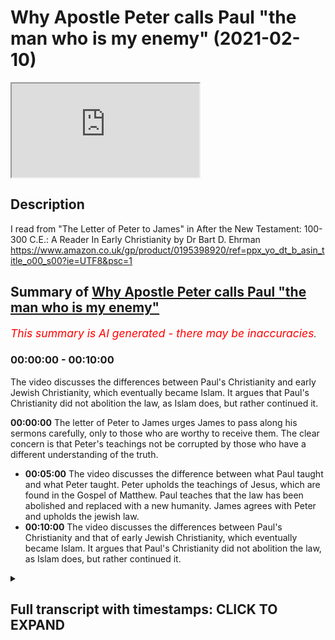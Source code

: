 # Why Apostle Peter calls Paul "the man who is my enemy" (2021-02-10)

<iframe loading='lazy' src='https://www.youtube.com/embed/q2YreJXbbaM'></iframe>

## Description

I read from "The Letter of Peter to James" in After the New Testament: 100-300 C.E.: A Reader In Early Christianity by Dr Bart D. Ehrman https://www.amazon.co.uk/gp/product/0195398920/ref=ppx_yo_dt_b_asin_title_o00_s00?ie=UTF8&psc=1

## Summary of [Why Apostle Peter calls Paul "the man who is my enemy"](https://www.youtube.com/watch?v=q2YreJXbbaM)


*<span style="color:red; font-size:125%">This summary is AI generated - there may be inaccuracies</span>. [](/)*

### <a onclick="modifyYTiframeseektime('0')">00:00:00</a> - <a onclick="modifyYTiframeseektime('600')">00:10:00</a>

The video discusses the differences between Paul's Christianity and early Jewish Christianity, which eventually became Islam. It argues that Paul's Christianity did not abolition the law, as Islam does, but rather continued it.

**<a onclick="modifyYTiframeseektime('0')">00:00:00</a>** The letter of Peter to James urges James to pass along his sermons carefully, only to those who are worthy to receive them. The clear concern is that Peter's teachings not be corrupted by those who have a different understanding of the truth.
* **<a onclick="modifyYTiframeseektime('300')">00:05:00</a>** The video discusses the difference between what Paul taught and what Peter taught. Peter upholds the teachings of Jesus, which are found in the Gospel of Matthew. Paul teaches that the law has been abolished and replaced with a new humanity. James agrees with Peter and upholds the jewish law.
* **<a onclick="modifyYTiframeseektime('600')">00:10:00</a>** The video discusses the differences between Paul's Christianity and that of early Jewish Christianity, which eventually became Islam. It argues that Paul's Christianity did not abolition the law, as Islam does, but rather continued it.

<details><summary><h2>Full transcript with timestamps: CLICK TO EXPAND</h2></summary>

<a onclick="modifyYTiframeseektime('1')">0:00:01</a> i haven't been to a book shop for months but 
thankfully i do still get books sent to me from    
<a onclick="modifyYTiframeseektime('7')">0:00:07</a> amazon and this tome arrived today in the post 
it's called " After the New Testament : A Reader    
<a onclick="modifyYTiframeseektime('15')">0:00:15</a> in Early Christianity " 100 to 300 C.E (common era) 
A.D by Bart Ehrman . and this is published by Oxford    
<a onclick="modifyYTiframeseektime('25')">0:00:25</a> university press and i said right it's a little 
gem this actually . and it says on the back cover :   
<a onclick="modifyYTiframeseektime('32')">0:00:32</a> revealing the rich diversity of the early 
christian movement . this book brings together    
<a onclick="modifyYTiframeseektime('37')">0:00:37</a> an extensive collection of texts from the 
second and third centuries both orthodox    
<a onclick="modifyYTiframeseektime('43')">0:00:43</a> and heterodox (in inverted commas) selections 
include the writings of the apostolic fathers ,  
<a onclick="modifyYTiframeseektime('49')">0:00:49</a> the writings of Nag Hammadi , the early 
pseudopigrapha , martyrologies , anti-jewish  
<a onclick="modifyYTiframeseektime('55')">0:00:55</a> tract dates , hysteriologies , canon list church 
orders , liturgical texts and theological treaties .  
<a onclick="modifyYTiframeseektime('62')">0:01:02</a> featuring large textual excerpts , entire documents 
wherever possible , concise introductions and lucid    
<a onclick="modifyYTiframeseektime('69')">0:01:09</a> up-to-date translations . this is ideal for courses 
in early christianity , christian origins and early    
<a onclick="modifyYTiframeseektime('76')">0:01:16</a> church history . and indeed it's got some rave 
reviews from academics on the back and  
<a onclick="modifyYTiframeseektime('85')">0:01:25</a> looking through this i just wanted to share with 
you some of the letters written by  
<a onclick="modifyYTiframeseektime('91')">0:01:31</a> so-called jewish christians and these are not 
people who followed the apostle paul but continued    
<a onclick="modifyYTiframeseektime('97')">0:01:37</a> to obey the jewish law to all intents and purposes 
they were jews who accepted jesus as the messiah ,  
<a onclick="modifyYTiframeseektime('102')">0:01:42</a> as a human messiah and as a prophet . one 
of the texts is the gospel of the ebionites    
<a onclick="modifyYTiframeseektime('109')">0:01:49</a> which i'm not going to read today but because 
i want to look at a letter i wasn't really  
<a onclick="modifyYTiframeseektime('115')">0:01:55</a> familiar with it's called " the letter of Peter to 
James and its reception " and i'll just read to you    
<a onclick="modifyYTiframeseektime('122')">0:02:02</a> what Bart Ehrman has to say about it 
and then i'll read a couple of extracts    
<a onclick="modifyYTiframeseektime('127')">0:02:07</a> from the letter because it's really really 
interesting . if you're interested in the    
<a onclick="modifyYTiframeseektime('132')">0:02:12</a> great diversity of doctrine and faith in early 
christianities to such a degree that you could    
<a onclick="modifyYTiframeseektime('137')">0:02:17</a> even speak of early christianities plural . people 
have very very different beliefs about the law ,  
<a onclick="modifyYTiframeseektime('144')">0:02:24</a> about Jesus , about god or even if there was 
one god , maybe more there's more than one god    
<a onclick="modifyYTiframeseektime('148')">0:02:28</a> anyway that's a different subject .
in the letter of Peter to James  
<a onclick="modifyYTiframeseektime('155')">0:02:35</a> this introduction is by Bart Ehrman he says : the 
letter of Peter to James is one of a number of    
<a onclick="modifyYTiframeseektime('159')">0:02:39</a> early christian writings produced in the name of 
Jesus disciple Simon Peter . it does not survive    
<a onclick="modifyYTiframeseektime('167')">0:02:47</a> as an independently a transmitted letter but 
only as the preface to the homilies of clement    
<a onclick="modifyYTiframeseektime('174')">0:02:54</a> a collection of stories and sermons by clement of 
Rome . the account of its reception    
<a onclick="modifyYTiframeseektime('181')">0:03:01</a> by James (that's the brother of Jesus and leader 
of the church in Jerusalem) is also part of this    
<a onclick="modifyYTiframeseektime('187')">0:03:07</a> preface . the date of the composition of these works 
is difficult to determine but they are probably to    
<a onclick="modifyYTiframeseektime('193')">0:03:13</a> be situated in the early 3rd century . the letter of 
Peter urges James to pass along the accompanying    
<a onclick="modifyYTiframeseektime('201')">0:03:21</a> sermons carefully and only to those who are 
worthy to receive them . the clear concern is    
<a onclick="modifyYTiframeseektime('208')">0:03:28</a> that Peter's teachings not be corrupted by those 
who have a different understanding of the truth .  
<a onclick="modifyYTiframeseektime('214')">0:03:34</a> both the letter and the reception are jewish 
christian writings as seen in their emphasis on    
<a onclick="modifyYTiframeseektime('221')">0:03:41</a> emulating the actions of Moses on keeping the 
law and on opposition to the person Peter calls    
<a onclick="modifyYTiframeseektime('229')">0:03:49</a> the man who is my enemy commonly understood 
to be none other than the apostle Paul .  
<a onclick="modifyYTiframeseektime('236')">0:03:56</a> who taught that salvation comes 
to all people jew and gentile    
<a onclick="modifyYTiframeseektime('240')">0:04:00</a> apart from following the law of moses and 
who urged gentiles not to be circumcised .  
<a onclick="modifyYTiframeseektime('247')">0:04:07</a> you see in the letter of galatians he talks 
about that : Paul's notion stood in sharp contrast    
<a onclick="modifyYTiframeseektime('253')">0:04:13</a> to the views of jewish christians like 
the ebionites as seen here for example    
<a onclick="modifyYTiframeseektime('258')">0:04:18</a> in the insistence by James the brother of Jesus 
himself that only one who has been circumcised is    
<a onclick="modifyYTiframeseektime('266')">0:04:26</a> a believing christian . so that's Bart Ehrman's 
introduction . and the letter of James begins    
<a onclick="modifyYTiframeseektime('272')">0:04:32</a> so the letter of Peter to James begins : Peter 
to James the lord and bishop of the holy church    
<a onclick="modifyYTiframeseektime('280')">0:04:40</a> peace be with you always from the 
father of all through Jesus christ  
<a onclick="modifyYTiframeseektime('285')">0:04:45</a> knowing well that you my brother eagerly take 
pains about what is for the benefit of us all .  
<a onclick="modifyYTiframeseektime('291')">0:04:51</a> i earnestly beseech you  
not to pass on to anyone of the gentiles   
<a onclick="modifyYTiframeseektime('299')">0:04:59</a> the books of my preachings which i 
hear forward to you . and of course we    
<a onclick="modifyYTiframeseektime('304')">0:05:04</a> know in Matthew's gospel that Jesus said 
that he was only sent to the lost sheep    
<a onclick="modifyYTiframeseektime('309')">0:05:09</a> of the house of Israel and Peter here is saying in 
effect that he was only sent to preach to the jews .  
<a onclick="modifyYTiframeseektime('317')">0:05:17</a> nor to anyone of our own tribe before probation .
(so even to the jews they have to be tested  
<a onclick="modifyYTiframeseektime('322')">0:05:22</a> first) . but if someone worthy of them has been 
examined and found to be worthy then you may    
<a onclick="modifyYTiframeseektime('330')">0:05:30</a> hand over to him in the same way as Moses handed 
over his office of a teacher to the seventy . so  
<a onclick="modifyYTiframeseektime('338')">0:05:38</a> here is Peter comparing himself with Moses the 
jewish prophet . and then skipping to chapter two  
<a onclick="modifyYTiframeseektime('349')">0:05:49</a> the letter of Peter to James says : in order 
now that the same may also take place among us    
<a onclick="modifyYTiframeseektime('357')">0:05:57</a> hand over the books of my preaching in the same 
mysterious way to our 70 brethren that they may    
<a onclick="modifyYTiframeseektime('363')">0:06:03</a> prepare those who are candidates for positions 
as teachers . for if we do not proceed in this way ,    
<a onclick="modifyYTiframeseektime('371')">0:06:11</a> our word of truth will be split into many options .
this i do not know as a prophet but i have already  
<a onclick="modifyYTiframeseektime('379')">0:06:19</a> the beginning of the evil before 
me . for some among the gentiles have rejected my    
<a onclick="modifyYTiframeseektime('387')">0:06:27</a> lawful preaching and have preferred a lawless 
and absurd doctrine of the man who is my enemy .  
<a onclick="modifyYTiframeseektime('395')">0:06:35</a> so this is Peter talking about Paul referring to 
him as the lawless and absurd doctrine of the man    
<a onclick="modifyYTiframeseektime('403')">0:06:43</a> who is my enemy . and indeed some have attempted 
whilst i am still alive to distort my words  
<a onclick="modifyYTiframeseektime('410')">0:06:50</a> by interpretations of many sorts as if i taught 
the disillusion of the law and although i was of    
<a onclick="modifyYTiframeseektime('417')">0:06:57</a> this opinion did not express it openly but that 
may God forbid . so Peter is absolutely rejecting    
<a onclick="modifyYTiframeseektime('426')">0:07:06</a> the idea that openly or in a private way that 
he rejected the law . now he upheld the law of Moses  
<a onclick="modifyYTiframeseektime('433')">0:07:13</a> (he says) . and god forbid that i should have preached 
anything other than that (he says) . for to do such  
<a onclick="modifyYTiframeseektime('439')">0:07:19</a> a thing means to act contrary to the law of god 
which was made known by Moses and was confirmed by  
<a onclick="modifyYTiframeseektime('446')">0:07:26</a> our lord in in its everlasting continuance . so he's 
saying here that Jesus himself taught that the law    
<a onclick="modifyYTiframeseektime('454')">0:07:34</a> would continue , the jewish law should be obeyed . for 
he said the heaven and the earth will pass away  
<a onclick="modifyYTiframeseektime('462')">0:07:42</a> but one jot or tittle shall not pass away 
from the law . now this is a quote from     
<a onclick="modifyYTiframeseektime('469')">0:07:49</a> Matthew 24 to 35 and 5 18. there's two verses 
there in Matthew . that's pretty clear so    
<a onclick="modifyYTiframeseektime('478')">0:07:58</a> ending that there and just reminding ourselves of 
what Paul taught in his letter to the ephesians  
<a onclick="modifyYTiframeseektime('487')">0:08:07</a> Paul says : he Jesus has abolished the law with 
its commandments and ordinances so that he might    
<a onclick="modifyYTiframeseektime('493')">0:08:13</a> create in himself one new humanity in the place 
of two thus making peace . so he believes that jesus    
<a onclick="modifyYTiframeseektime('501')">0:08:21</a> taught the abolition of the law even though in 
Matthew's gospel chapter 5 verse 17 he says do not    
<a onclick="modifyYTiframeseektime('507')">0:08:27</a> think i have come to abolish the law . i have not 
come to abolish it but to fulfill . so the precise    
<a onclick="modifyYTiframeseektime('512')">0:08:32</a> opposite of what Paul is teaching . and in this 
letter of Peter to James , Peter is crystal clear    
<a onclick="modifyYTiframeseektime('519')">0:08:39</a> that he himself upholds that teaching of 
Jesus which we see in Matthew's gospel    
<a onclick="modifyYTiframeseektime('525')">0:08:45</a> and calling Paul who is my enemy . i 
think that's probably enough for now , now i just    
<a onclick="modifyYTiframeseektime('535')">0:08:55</a> we ought to say and Bart Ehrman would 
doubtless say and i would agree with him    
<a onclick="modifyYTiframeseektime('540')">0:09:00</a> i don't think this letter is actually 
from the historical Peter to James .  
<a onclick="modifyYTiframeseektime('547')">0:09:07</a> for a start people like all of virtually , all 
of Jesus disciples what we would perhaps call    
<a onclick="modifyYTiframeseektime('552')">0:09:12</a> today peasants . they were uneducated and in fact 
there's a verse in acts and the sanhedrin actually    
<a onclick="modifyYTiframeseektime('558')">0:09:18</a> says that they are untutored , they are uneducated 
people . they didn't go to galilean university    
<a onclick="modifyYTiframeseektime('565')">0:09:25</a> and learn how to read and write , they couldn't 
read , they couldn't write , they weren't in a    
<a onclick="modifyYTiframeseektime('569')">0:09:29</a> position to write letters and neither was James .
so i think that this is even though it's not by  
<a onclick="modifyYTiframeseektime('577')">0:09:37</a> Peter nevertheless it does reflect the views 
i think of jewish christianity and very likely    
<a onclick="modifyYTiframeseektime('585')">0:09:45</a> would be Peter's view as well historically . so 
even though it's not by him i think it probably    
<a onclick="modifyYTiframeseektime('591')">0:09:51</a> faithfully reflects the historical Peter's own 
views and definitely reflects the reviews of    
<a onclick="modifyYTiframeseektime('597')">0:09:57</a> James because even in the new testament in acts 
it has james clearly upholding the jewish law . so  
<a onclick="modifyYTiframeseektime('605')">0:10:05</a> this is a very different kind of christianity than 
you'll hear preached about today in the churches .  
<a onclick="modifyYTiframeseektime('611')">0:10:11</a> it's very different from Paul's christianity 
but it bears witness to the great diversity of  
<a onclick="modifyYTiframeseektime('617')">0:10:17</a> christianities we see in the early centuries .
jewish christianity ultimately became extinct  
<a onclick="modifyYTiframeseektime('624')">0:10:24</a> perhaps to be reborn as islam , as another text i 
quoted another video once said : islam in a sense    
<a onclick="modifyYTiframeseektime('631')">0:10:31</a> carries that same belief about Jesus being 
a prophet , a messiah not god and teaching in  
<a onclick="modifyYTiframeseektime('640')">0:10:40</a> the main the continuance of the jewish law 
and not teaching its abolition as Paul did .  
<a onclick="modifyYTiframeseektime('645')">0:10:45</a> anyway , i hope that was of 
some interest . until next time  

</details>
